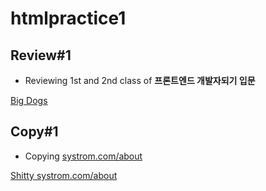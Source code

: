 # htmlpractice1
## Review#1
* Reviewing 1st and 2nd class of **프론트엔드 개발자되기 입문**

[Big Dogs](https://htmlpractice1.kkang60298.repl.co/review.html)
## Copy#1
* Copying [systrom.com/about](http://systrom.com/about/)

[Shitty systrom.com/about](https://replit.com/@kkang60298/htmlpractice1#COPY/systrom.html)

